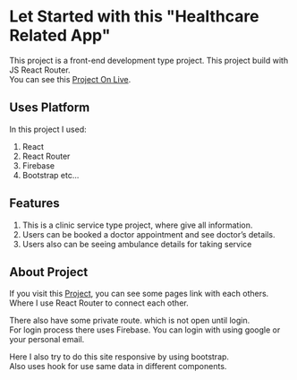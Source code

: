 # Let Started with this "Healthcare Related App"

This project is a front-end development type project. This project build with JS React Router.\
You can see this [Project On Live](https://helthcare-related-website.web.app/).

## Uses Platform

In this project I used:
1. React
2. React Router
3. Firebase
4. Bootstrap etc...

## Features

1. This is a clinic service type project, where give all information.
2. Users can be booked a doctor appointment and see doctor’s details.
3. Users also can be seeing ambulance details for taking service

## About Project

If you visit this [Project](https://helthcare-related-website.web.app/), you can see some pages link with each others.\
Where I use React Router to connect each other.

There also have some private route. which is not open until login.\
For login process there uses Firebase. You can login with using google or your personal email.

Here I also try to do this site responsive by using bootstrap.\
Also uses hook for use same data in different components.
